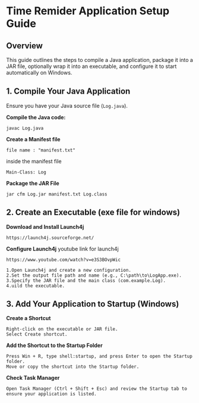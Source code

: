 # Time Remider Application Setup Guide

## Overview

This guide outlines the steps to compile a Java application, package it into a JAR file, optionally wrap it into an executable, and configure it to start automatically on Windows.

## 1. Compile Your Java Application

Ensure you have your Java source file (`Log.java`).

**Compile the Java code:**

```
javac Log.java
```

**Create a Manifest file**
```
file name : "manifest.txt"
```
inside the manifest file 
```
Main-Class: Log
```

**Package the JAR File**

```
jar cfm Log.jar manifest.txt Log.class
```

## 2. Create an Executable (exe file for windows)

**Download and Install Launch4j**

```
https://launch4j.sourceforge.net/
```

**Configure Launch4j**
youtube link for launch4j
```
https://www.youtube.com/watch?v=e3S3BOvpWic
```
```
1.Open Launch4j and create a new configuration.
2.Set the output file path and name (e.g., C:\path\to\LogApp.exe).
3.Specify the JAR file and the main class (com.example.Log).
4.uild the executable.
```

## 3. Add Your Application to Startup (Windows)

**Create a Shortcut**

```
Right-click on the executable or JAR file.
Select Create shortcut.
```

**Add the Shortcut to the Startup Folder**

```
Press Win + R, type shell:startup, and press Enter to open the Startup folder.
Move or copy the shortcut into the Startup folder.
```

**Check Task Manager**

```
Open Task Manager (Ctrl + Shift + Esc) and review the Startup tab to ensure your application is listed.
```
